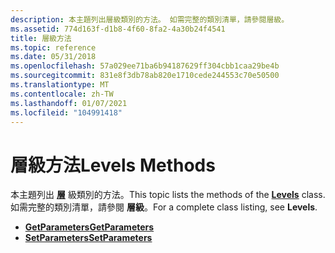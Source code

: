 ```yaml
---
description: 本主題列出層級類別的方法。 如需完整的類別清單，請參閱層級。
ms.assetid: 774d163f-d1b8-4f60-8fa2-4a30b24f4541
title: 層級方法
ms.topic: reference
ms.date: 05/31/2018
ms.openlocfilehash: 57a029ee71ba6b94187629ff304cbb1caa29be4b
ms.sourcegitcommit: 831e8f3db78ab820e1710cede244553c70e50500
ms.translationtype: MT
ms.contentlocale: zh-TW
ms.lasthandoff: 01/07/2021
ms.locfileid: "104991418"
---
```

# <a name="levels-methods"></a><span data-ttu-id="de87b-104">層級方法</span><span class="sxs-lookup"><span data-stu-id="de87b-104">Levels Methods</span></span>

<span data-ttu-id="de87b-105">本主題列出 [**層**](/windows/desktop/api/gdipluseffects/nl-gdipluseffects-levels) 級類別的方法。</span><span class="sxs-lookup"><span data-stu-id="de87b-105">This topic lists the methods of the [**Levels**](/windows/desktop/api/gdipluseffects/nl-gdipluseffects-levels) class.</span></span> <span data-ttu-id="de87b-106">如需完整的類別清單，請參閱 **層級**。</span><span class="sxs-lookup"><span data-stu-id="de87b-106">For a complete class listing, see **Levels**.</span></span>

-   [<span data-ttu-id="de87b-107">**GetParameters**</span><span class="sxs-lookup"><span data-stu-id="de87b-107">**GetParameters**</span></span>](/windows/desktop/api/Gdipluseffects/nf-gdipluseffects-levels-getparameters)
-   [<span data-ttu-id="de87b-108">**SetParameters**</span><span class="sxs-lookup"><span data-stu-id="de87b-108">**SetParameters**</span></span>](/windows/desktop/api/Gdipluseffects/nf-gdipluseffects-levels-setparameters)

 

 



